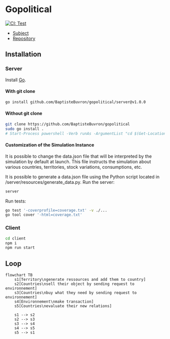 # Gopolitical

[![CI: Test](https://github.com/BaptisteBuvron/gopolitical/actions/workflows/test.yml/badge.svg)](https://github.com/BaptisteBuvron/gopolitical/actions/workflows/test.yml)

- [Subject](https://docs.google.com/document/d/1H8QpU5dTMkJEEb2nTqgMNJ84rH7QNalC8CqPTC4qPV8)
- [Repository](https://github.com/BaptisteBuvron/gopolitical)

## Installation

### Server

Install [Go](https://golang.org/doc/install).

#### With git clone

```bash
go install github.com/BaptisteBuvron/gopolitical/server@v1.0.0
```

#### Without git clone

```bash
git clone https://github.com/BaptisteBuvron/gopolitical
sudo go install .
# Start-Process powershell -Verb runAs -ArgumentList "cd $(Get-Location); go install"
```

#### Customization of the Simulation Instance

It is possible to change the data.json file that will be interpreted by the simulation by default at launch. This file instructs the simulation about various countries, territories, stock variations, consumptions, etc.

It is possible to generate a data.json file using the Python script located in /server/resources/generate_data.py.
Run the server:

```bash
server
```

Run tests:

```bash
go test '-coverprofile=coverage.txt' -v ./...
go tool cover '-html=coverage.txt'
```

### Client

```bash
cd client
npm i
npm run start
```

## Loop

```mermaid
flowchart TB
    s1[Territory\ngenerate ressources and add them to country]
    s2[Countries\nsell their object by sending request to environnement]
    s3[Countries\nbuy what they need by sending request to environnement]
    s4[Environnement\nmake transaction]
    s5[Countries\nevaluate their new relations]

    s1 --> s2
    s2 --> s3
    s3 --> s4
    s4 --> s5
    s5 --> s1
```
